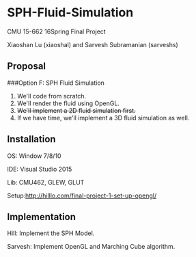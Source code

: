 SPH-Fluid-Simulation
===
CMU 15-662 16Spring Final Project

Xiaoshan Lu (xiaoshal) and Sarvesh Subramanian (sarveshs)

Proposal
---
###Option F: SPH Fluid Simulation
1. We'll code from scratch.
2. We'll render the fluid using OpenGL.
3. ~~We'll implement a 2D fluid simulation first.~~ 
4. If we have time, we'll implement a 3D fluid simulation as well.

Installation
---
OS:   Window 7/8/10

IDE:  Visual Studio 2015

Lib:  CMU462, GLEW, GLUT

Setup:http://hilllo.com/final-project-1-set-up-opengl/

Implementation
---
Hill: Implement the SPH Model.

Sarvesh: Implement OpenGL and Marching Cube algorithm.


